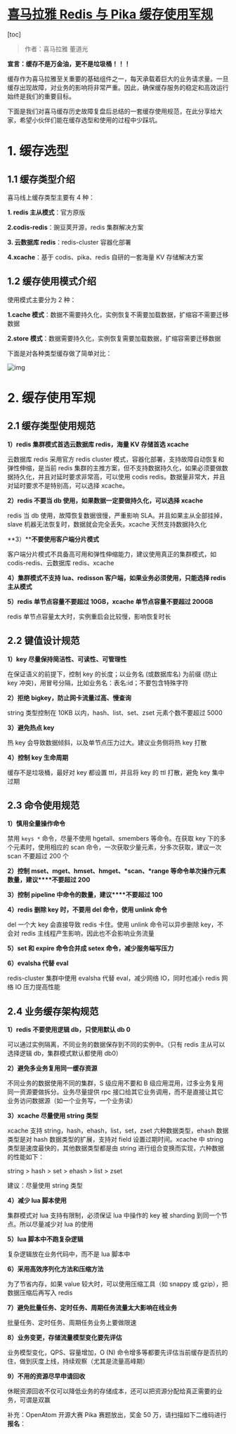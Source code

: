 # [喜马拉雅 Redis 与 Pika 缓存使用军规](https://my.oschina.net/dubbogo/blog/10108965)

[toc]

>  作者：喜马拉雅 董道光

**宣言：缓存不是万金油，更不是垃圾桶！！！**

缓存作为喜马拉雅至关重要的基础组件之一，每天承载着巨大的业务请求量。一旦缓存出现故障，对业务的影响将非常严重。因此，确保缓存服务的稳定和高效运行始终是我们的重要目标。

下面是我们对喜马缓存历史故障复盘后总结的一套缓存使用规范，在此分享给大家，希望小伙伴们能在缓存选型和使用的过程中少踩坑。



# **1. 缓存选型**



## **1.1 缓存类型介绍**

喜马线上缓存类型主要有 4 种：

**1. redis 主从模式**：官方原版

**2.codis-redis**：豌豆荚开源，redis 集群解决方案

**3. 云数据库 redis**：redis-cluster 容器化部署

**4.xcache**：基于 codis、pika、redis 自研的一套海量 KV 存储解决方案



## **1.2 缓存使用模式介绍**

使用模式主要分为 2 种：

**1.cache 模式**：数据不需要持久化，实例恢复不需要加载数据，扩缩容不需要迁移数据

**2.store 模式**：数据需要持久化，实例恢复需要加载数据，扩缩容需要迁移数据

下面是对各种类型缓存做了简单对比：

![img](https://oscimg.oschina.net/oscnet/up-8c9da0c248d174821a4cfa811b2c9422528.png)

 



# **2. 缓存使用军规**





## **2.1 缓存类型使用规范**

**1）redis 集群模式首选云数据库 redis，海量 KV 存储首选 xcache**

云数据库 redis 采用官方 redis cluster 模式，容器化部署，支持故障自动恢复和弹性伸缩，是当前 redis 集群的主推方案，但不支持数据持久化，如果必须要做数据持久化，并且对延时要求非常高，可以使用 codis redis。数据量非常大，并且对延时要求不是特别高，可以选择 xcache。

**2）****redis 不要当 db 使用****，如果数据一定要做持久化，可以选择 xcache**

redis 当 db 使用，故障恢复数据很慢，严重影响 SLA。并且如果主从全部挂掉，slave 机器无法恢复时，数据就会完全丢失。xcache 天然支持数据持久化

**3）****不要使用客户端分片模式**

客户端分片模式不具备高可用和弹性伸缩能力，建议使用真正的集群模式，如 codis-redis、云数据库 redis、xcache

**4）集群模式不支持 lua、redisson 客户端，如果业务必须使用，只能选择 redis 主从模式**

**5）redis 单节点容量不要超过 10GB，xcache 单节点容量不要超过 200GB**

redis 单节点容量太大时，实例重启会比较慢，影响恢复时长



## **2.2 键值设计规范**

**1）key 尽量保持简洁性、可读性、可管理性**

在保证语义的前提下，控制 key 的长度；以业务名 (或数据库名) 为前缀 (防止 key 冲突)，用冒号分隔，比如业务名：表名:id；不要包含特殊字符

**2）****拒绝 bigkey****，防止网卡流量过高、慢查询**

string 类型控制在 10KB 以内，hash、list、set、zset 元素个数不要超过 5000

**3）避免热点 key**

热 key 会导致数据倾斜，以及单节点压力过大。建议业务侧将热 key 打散

**4）控制 key 生命周期**

缓存不是垃圾桶，最好对 key 都设置 ttl，并且将 key 的 ttl 打散，避免 key 集中过期



## **2.3 命令使用规范**

**1）慎用全量操作命令**

禁用 `keys *` 命令，尽量不使用 hgetall、smembers 等命令。在获取 key 下的多个元素时，使用相应的 scan 命令，一次获取少量元素，分多次获取，建议一次 scan 不要超过 200 个

**2）控制 mset、mget、hmset、hmget、\*scan、\*range 等命令单次操作元素数量，建议****不要超过 200**

**3）控制 pipeline 中命令的数量，建议****不要超过 100**

**4）redis 删除 key 时，不要用 del 命令，使用 unlink 命令**

del 一个大 key 会直接导致 redis 卡住。使用 unlink 命令可以异步删除 key，不会对 redis 主线程产生影响，因此也不会影响业务流量

**5）set 和 expire 命令合并成 setex 命令，减少服务端写压力**

**6）evalsha 代替 eval**

redis-cluster 集群中使用 evalsha 代替 eval，减少网络 IO，同时也减小 redis 网络 IO 压力提高性能



## **2.4 业务缓存架构规范**

**1）redis 不要使用逻辑 db，只使用默认 db 0**

可以通过实例隔离，不同业务的数据保存到不同的实例中。（只有 redis 主从可以选择逻辑 db，集群模式默认都使用 db0）

**2）避免多业务复用同一缓存资源**

不同业务的数据使用不同的集群，S 级应用不要和 B 级应用混用，过多业务复用同一资源要做拆分。业务尽量提供 rpc 接口给其它业务调用，而不是直接让其它业务访问数据源（如一个业务写，一个业务读）

**3）xcache 尽量使用 string 类型**

xcache 支持 string，hash，ehash，list，set，zset 六种数据类型，ehash 数据类型是对 hash 数据类型的扩展，支持对 field 设置过期时间。xcache 中 string 类型是速度最快的，其他数据类型都是由 string 进行组合变换而实现，六种数据的性能如下：

string > hash > set > ehash > list > zset

建议：尽量使用 string 类型

**4）减少 lua 脚本使用**

集群模式对 lua 支持有限制，必须保证 lua 中操作的 key 被 sharding 到同一个节点。所以尽量减少对 lua 的使用

**5）lua 脚本中不跑复杂逻辑**

复杂逻辑放在业务代码中，而不是 lua 脚本中

**6）采用高效序列化方法和压缩方法**

为了节省内存，如果 value 较大时，可以使用压缩工具（如 snappy 或 gzip），把数据压缩后再写入 redis

**7）避免批量任务、定时任务、周期任务流量太大影响在线业务**

批量任务、定时任务、周期任务业务上要做限速

**8）业务变更，存储流量模型变化要先评估**

业务模型变化，QPS、容量增加，O (N) 命令增多等都要先评估当前缓存是否抗的住，做到灰度上线，持续观察（尤其是流量高峰期）

**9）不用的资源尽早申请回收**

休眠资源回收不仅可以降低业务的存储成本，还可以把资源分配给真正需要的业务，可谓是双赢

 

补充：OpenAtom 开源大赛 Pika 赛题放出，奖金 50 万，请扫描如下二维码进行 **报名**：